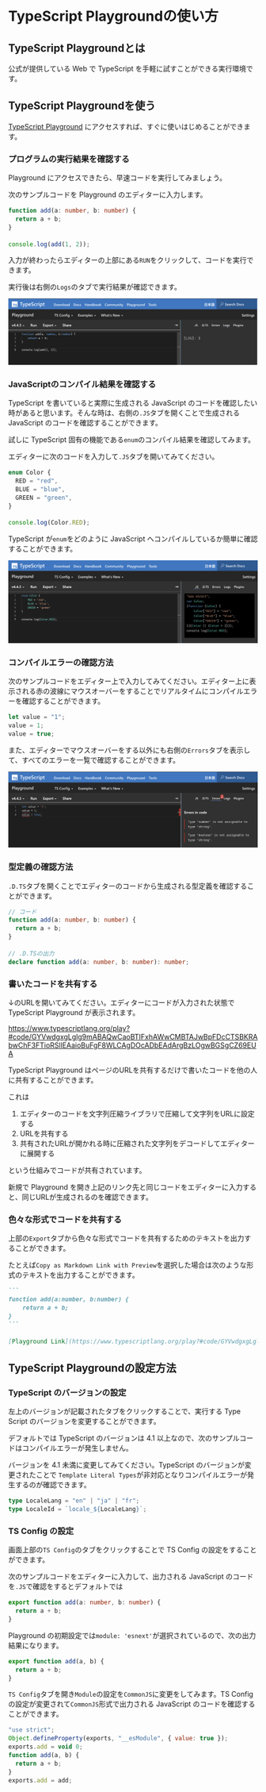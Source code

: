 # TypeScript Playgroundの使い方

## TypeScript Playgroundとは

公式が提供している Web で TypeScript を手軽に試すことができる実行環境です。

## TypeScript Playgroundを使う

[TypeScript Playground](https://www.typescriptlang.org/play) にアクセスすれば、すぐに使いはじめることができます。

### プログラムの実行結果を確認する

Playground にアクセスできたら、早速コードを実行してみましょう。

次のサンプルコードを Playground のエディターに入力します。

```ts
function add(a: number, b: number) {
  return a + b;
}

console.log(add(1, 2));
```

入力が終わったらエディターの上部にある`RUN`をクリックして、コードを実行できます。

実行後は右側の`Logs`のタブで実行結果が確認できます。

![](how-to-use-typescript-playground/image1.png)

### JavaScriptのコンパイル結果を確認する

TypeScript を書いていると実際に生成される JavaScript のコードを確認したい時があると思います。そんな時は、右側の`.JS`タブを開くことで生成される JavaScript のコードを確認することができます。

試しに TypeScript 固有の機能である`enum`のコンパイル結果を確認してみます。

エディターに次のコードを入力して`.JS`タブを開いてみてください。

```ts
enum Color {
  RED = "red",
  BLUE = "blue",
  GREEN = "green",
}

console.log(Color.RED);
```

TypeScript が`enum`をどのように JavaScript へコンパイルしているか簡単に確認することができます。

![](how-to-use-typescript-playground/image2.png)

### コンパイルエラーの確認方法

次のサンプルコードをエディター上で入力してみてください。エディター上に表示される赤の波線にマウスオーバーをすることでリアルタイムにコンパイルエラーを確認することができます。

```ts
let value = "1";
value = 1;
value = true;
```

また、エディターでマウスオーバーをする以外にも右側の`Errors`タブを表示して、すべてのエラーを一覧で確認することができます。

![](how-to-use-typescript-playground/image3.png)

### 型定義の確認方法

`.D.TS`タブを開くことでエディターのコードから生成される型定義を確認することができます。

```ts
// コード
function add(a: number, b: number) {
  return a + b;
}

// .D.TSの出力
declare function add(a: number, b: number): number;
```

### 書いたコードを共有する

↓のURLを開いてみてください。エディターにコードが入力された状態で TypeScript Playground が表示されます。

<https://www.typescriptlang.org/play?#code/GYVwdgxgLglg9mABAQwCaoBTIFxhAWwCMBTAJwBpFDcCTSBKRAbwChF3FTioRSllEAaioBuFgF8WLCAgDOcADbEAdArgBzLOgwBGSgCZ69EUA>

TypeScript Playground はページのURLを共有するだけで書いたコードを他の人に共有することができます。

これは

1. エディターのコードを文字列圧縮ライブラリで圧縮して文字列をURLに設定する &#x20;
2. URLを共有する &#x20;
3. 共有されたURLが開かれる時に圧縮された文字列をデコードしてエディターに展開する

という仕組みでコードが共有されています。

新規で Playground を開き上記のリンク先と同じコードをエディターに入力すると、同じURLが生成されるのを確認できます。

### 色々な形式でコードを共有する

上部の`Export`タブから色々な形式でコードを共有するためのテキストを出力することができます。

たとえば`Copy as Markdown Link with Preview`を選択した場合は次のような形式のテキストを出力することができます。

````markdown
```
function add(a:number, b:number) {
    return a + b;
}
```

[Playground Link](https://www.typescriptlang.org/play?#code/GYVwdgxgLglg9mABAQwCaoBTIFxhAWwCMBTAJwBpFDcCTSBKRAbwFgAoRTxU4qEUpMkQBqKgG52AX3bsICAM5wANsQB0SuAHMs6DAEZKAJnr0xQA)
````

## TypeScript Playgroundの設定方法

### TypeScript のバージョンの設定

左上のバージョンが記載されたタブをクリックすることで、実行する Type Script のバージョンを変更することができます。

デフォルトでは TypeScript のバージョンは 4.1 以上なので、次のサンプルコードはコンパイルエラーが発生しません。

バージョンを 4.1 未満に変更してみてください。TypeScript のバージョンが変更されたことで
`Template Literal Types`が非対応となりコンパイルエラーが発生するのが確認できます。

```ts
type LocaleLang = "en" | "ja" | "fr";
type LocaleId = `locale_${LocaleLang}`;
```

### TS Config の設定

画面上部の`TS Config`のタブをクリックすることで TS Config の設定をすることができます。

次のサンプルコードをエディターに入力して、出力される JavaScript のコードを`.JS`で確認をするとデフォルトでは

```ts
export function add(a: number, b: number) {
  return a + b;
}
```

Playground の初期設定では`module: 'esnext'`が選択されているので、次の出力結果になります。

```js
export function add(a, b) {
  return a + b;
}
```

`TS Config`タブを開き`Module`の設定を`CommonJS`に変更をしてみます。TS Config の設定が変更されて`CommonJS`形式で出力される JavaScript のコードを確認することができます。

```js
"use strict";
Object.defineProperty(exports, "__esModule", { value: true });
exports.add = void 0;
function add(a, b) {
  return a + b;
}
exports.add = add;
```

